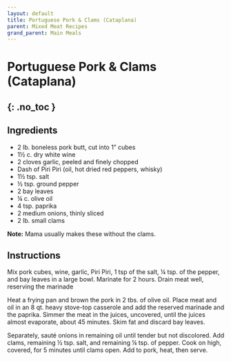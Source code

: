 ```yaml
---
layout: default
title: Portuguese Pork & Clams (Cataplana)
parent: Mixed Meat Recipes
grand_parent: Main Meals
---
```


# Portuguese Pork & Clams (Cataplana)
{: .no_toc }
---

## Ingredients
<ul>
	<li>2 lb. boneless pork butt, cut into 1” cubes</li>
	<li>1½ c. dry white wine</li>
	<li>2 cloves garlic, peeled and finely chopped</li>
	<li>Dash of Piri Piri (oil, hot dried red peppers, whisky)</li>
	<li>1½ tsp. salt</li>
	<li>½ tsp. ground pepper</li>
	<li>2 bay leaves</li>
	<li>¼ c. olive oil</li>
	<li>4 tsp. paprika</li>
	<li>2 medium onions, thinly sliced</li>
	<li>2 lb. small clams</li>
</ul>

<b>Note:</b> Mama usually makes these without the clams.

## Instructions
Mix pork cubes, wine, garlic, Piri Piri, 1 tsp of the salt, ¼ tsp. of the pepper, and bay leaves in a large bowl. Marinate for 2 hours. Drain meat well, reserving the marinade

Heat a frying pan and brown the pork in 2 tbs. of olive oil. Place meat and oil in an 8 qt. heavy stove-top casserole and add the reserved marinade and the paprika. Simmer the meat in the juices, uncovered, until the juices almost evaporate, about 45 minutes. Skim fat and discard bay leaves.

Separately, sauté onions in remaining oil until tender but not discolored. Add clams, remaining ½ tsp. salt, and remaining ¼ tsp. of pepper. Cook on high, covered, for 5 minutes until clams open. Add to pork, heat, then serve.